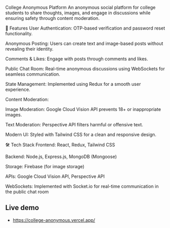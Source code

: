 College Anonymous Platform
An anonymous social platform for college students to share thoughts, images, and engage in discussions while ensuring safety through content moderation.

🚀 Features
User Authentication: OTP-based verification and password reset functionality.

Anonymous Posting: Users can create text and image-based posts without revealing their identity.

Comments & Likes: Engage with posts through comments and likes.

Public Chat Room: Real-time anonymous discussions using WebSockets for seamless communication.

State Management: Implemented using Redux for a smooth user experience.

Content Moderation:

Image Moderation: Google Cloud Vision API prevents 18+ or inappropriate images.

Text Moderation: Perspective API filters harmful or offensive text.

Modern UI: Styled with Tailwind CSS for a clean and responsive design.

🛠 Tech Stack
Frontend: React, Redux, Tailwind CSS

Backend: Node.js, Express.js, MongoDB (Mongoose)

Storage: Firebase (for image storage)

APIs: Google Cloud Vision API, Perspective API

WebSockets: Implemented with Socket.io for real-time communication in the public chat room

## Live demo 
 - https://college-anonymous.vercel.app/
